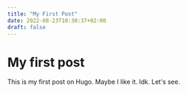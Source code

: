```yaml
---
title: "My First Post"
date: 2022-08-23T10:30:37+02:00
draft: false
---
```

# My first post

This is my first post on Hugo. 
Maybe I like it. Idk. Let's see. 
